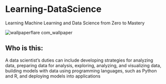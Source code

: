 # Learning-DataScience
Learning Machine Learning and Data Science from Zero to Mastery

![wallpaperflare com_wallpaper](https://user-images.githubusercontent.com/67967749/212563769-e2c1b2ee-b240-4b9f-986d-af1d60d0ffdc.jpg)

## Who is this:
A data scientist’s duties can include developing strategies for analyzing data, preparing data for analysis, exploring, analyzing, and visualizing data, building models with data using programming languages, such as Python and R, and deploying models into applications
